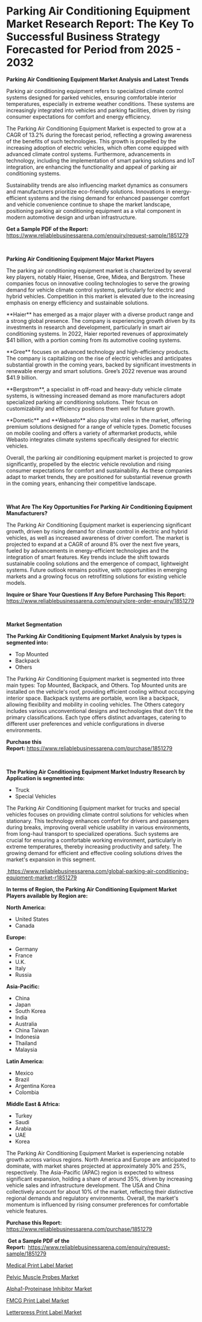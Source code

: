 <p><h1>Parking Air Conditioning Equipment Market Research Report: The Key To Successful Business Strategy Forecasted for Period from 2025 - 2032</h1></p><p><strong>Parking Air Conditioning Equipment Market Analysis and Latest Trends</strong></p>
<p><p>Parking air conditioning equipment refers to specialized climate control systems designed for parked vehicles, ensuring comfortable interior temperatures, especially in extreme weather conditions. These systems are increasingly integrated into vehicles and parking facilities, driven by rising consumer expectations for comfort and energy efficiency. </p><p>The Parking Air Conditioning Equipment Market is expected to grow at a CAGR of 13.2% during the forecast period, reflecting a growing awareness of the benefits of such technologies. This growth is propelled by the increasing adoption of electric vehicles, which often come equipped with advanced climate control systems. Furthermore, advancements in technology, including the implementation of smart parking solutions and IoT integration, are enhancing the functionality and appeal of parking air conditioning systems. </p><p>Sustainability trends are also influencing market dynamics as consumers and manufacturers prioritize eco-friendly solutions. Innovations in energy-efficient systems and the rising demand for enhanced passenger comfort and vehicle convenience continue to shape the market landscape, positioning parking air conditioning equipment as a vital component in modern automotive design and urban infrastructure.</p></p>
<p><strong>Get a Sample PDF of the Report:&nbsp;</strong> <a href="https://www.reliablebusinessarena.com/enquiry/request-sample/1851279?utm_campaign=1943&utm_medium=2&utm_source=Github&utm_content=ia&utm_term=07012025&utm_id=parking-air-conditioning-equipment">https://www.reliablebusinessarena.com/enquiry/request-sample/1851279</a></p>
<p>&nbsp;</p>
<p><strong>Parking Air Conditioning Equipment Major Market Players</strong></p>
<p><p>The parking air conditioning equipment market is characterized by several key players, notably Haier, Hisense, Gree, Midea, and Bergstrom. These companies focus on innovative cooling technologies to serve the growing demand for vehicle climate control systems, particularly for electric and hybrid vehicles. Competition in this market is elevated due to the increasing emphasis on energy efficiency and sustainable solutions.</p><p>**Haier** has emerged as a major player with a diverse product range and a strong global presence. The company is experiencing growth driven by its investments in research and development, particularly in smart air conditioning systems. In 2022, Haier reported revenues of approximately $41 billion, with a portion coming from its automotive cooling systems.</p><p>**Gree** focuses on advanced technology and high-efficiency products. The company is capitalizing on the rise of electric vehicles and anticipates substantial growth in the coming years, backed by significant investments in renewable energy and smart solutions. Gree’s 2022 revenue was around $41.9 billion.</p><p>**Bergstrom**, a specialist in off-road and heavy-duty vehicle climate systems, is witnessing increased demand as more manufacturers adopt specialized parking air conditioning solutions. Their focus on customizability and efficiency positions them well for future growth.</p><p>**Dometic** and **Webasto** also play vital roles in the market, offering premium solutions designed for a range of vehicle types. Dometic focuses on mobile cooling and offers a variety of aftermarket products, while Webasto integrates climate systems specifically designed for electric vehicles.</p><p>Overall, the parking air conditioning equipment market is projected to grow significantly, propelled by the electric vehicle revolution and rising consumer expectations for comfort and sustainability. As these companies adapt to market trends, they are positioned for substantial revenue growth in the coming years, enhancing their competitive landscape.</p></p>
<p>&nbsp;</p>
<p><strong>What Are The Key Opportunities For Parking Air Conditioning Equipment Manufacturers?</strong></p>
<p><p>The Parking Air Conditioning Equipment market is experiencing significant growth, driven by rising demand for climate control in electric and hybrid vehicles, as well as increased awareness of driver comfort. The market is projected to expand at a CAGR of around 8% over the next five years, fueled by advancements in energy-efficient technologies and the integration of smart features. Key trends include the shift towards sustainable cooling solutions and the emergence of compact, lightweight systems. Future outlook remains positive, with opportunities in emerging markets and a growing focus on retrofitting solutions for existing vehicle models.</p></p>
<p><strong>Inquire or Share Your Questions If Any Before Purchasing This Report:</strong> <a href="https://www.reliablebusinessarena.com/enquiry/pre-order-enquiry/1851279?utm_campaign=1943&utm_medium=2&utm_source=Github&utm_content=ia&utm_term=07012025&utm_id=parking-air-conditioning-equipment">https://www.reliablebusinessarena.com/enquiry/pre-order-enquiry/1851279</a></p>
<p>&nbsp;</p>
<p><strong>Market Segmentation</strong></p>
<p><strong>The Parking Air Conditioning Equipment Market Analysis by types is segmented into:</strong></p>
<p><ul><li>Top Mounted</li><li>Backpack</li><li>Others</li></ul></p>
<p><p>The Parking Air Conditioning Equipment market is segmented into three main types: Top Mounted, Backpack, and Others. Top Mounted units are installed on the vehicle's roof, providing efficient cooling without occupying interior space. Backpack systems are portable, worn like a backpack, allowing flexibility and mobility in cooling vehicles. The Others category includes various unconventional designs and technologies that don't fit the primary classifications. Each type offers distinct advantages, catering to different user preferences and vehicle configurations in diverse environments.</p></p>
<p><strong>Purchase this Report:&nbsp;</strong><a href="https://www.reliablebusinessarena.com/purchase/1851279?utm_campaign=1943&utm_medium=2&utm_source=Github&utm_content=ia&utm_term=07012025&utm_id=parking-air-conditioning-equipment">https://www.reliablebusinessarena.com/purchase/1851279</a></p>
<p>&nbsp;</p>
<p><strong>The Parking Air Conditioning Equipment Market Industry Research by Application is segmented into:</strong></p>
<p><ul><li>Truck</li><li>Special Vehicles</li></ul></p>
<p><p>The Parking Air Conditioning Equipment market for trucks and special vehicles focuses on providing climate control solutions for vehicles when stationary. This technology enhances comfort for drivers and passengers during breaks, improving overall vehicle usability in various environments, from long-haul transport to specialized operations. Such systems are crucial for ensuring a comfortable working environment, particularly in extreme temperatures, thereby increasing productivity and safety. The growing demand for efficient and effective cooling solutions drives the market's expansion in this segment.</p></p>
<p><a href="https://www.reliablebusinessarena.com/global-parking-air-conditioning-equipment-market-r1851279?utm_campaign=1943&utm_medium=2&utm_source=Github&utm_content=ia&utm_term=07012025&utm_id=parking-air-conditioning-equipment">&nbsp;https://www.reliablebusinessarena.com/global-parking-air-conditioning-equipment-market-r1851279</a></p>
<p><strong>In terms of Region, the Parking Air Conditioning Equipment Market Players available by Region are:</strong></p>
<p>
    <p> <strong> North America: </strong>
        <ul>
            <li>United States</li>
            <li>Canada</li>
        </ul>
        </p> 
    <p> <strong> Europe: </strong>
        <ul>
            <li>Germany</li>
            <li>France</li>
            <li>U.K.</li>
            <li>Italy</li>
            <li>Russia</li>
        </ul>
        </p> 
    <p> <strong> Asia-Pacific: </strong>
        <ul>
            <li>China</li>
            <li>Japan</li>
            <li>South Korea</li>
            <li>India</li>
            <li>Australia</li>
            <li>China Taiwan</li>
            <li>Indonesia</li>
            <li>Thailand</li>
            <li>Malaysia</li>
        </ul>
        </p> 
    <p> <strong> Latin America: </strong>
        <ul>
            <li>Mexico</li>
            <li>Brazil</li>
            <li>Argentina Korea</li>
            <li>Colombia</li>
        </ul>
        </p> 
    <p> <strong> Middle East & Africa: </strong>
        <ul>
            <li>Turkey</li>
            <li>Saudi</li>
            <li>Arabia</li>
            <li>UAE</li>
            <li>Korea</li>
        </ul>
    </p>
    </p>
<p><p>The Parking Air Conditioning Equipment Market is experiencing notable growth across various regions. North America and Europe are anticipated to dominate, with market shares projected at approximately 30% and 25%, respectively. The Asia-Pacific (APAC) region is expected to witness significant expansion, holding a share of around 35%, driven by increasing vehicle sales and infrastructure development. The USA and China collectively account for about 10% of the market, reflecting their distinctive regional demands and regulatory environments. Overall, the market's momentum is influenced by rising consumer preferences for comfortable vehicle features.</p></p>
<p><strong>Purchase this Report: </strong><a href="https://www.reliablebusinessarena.com/purchase/1851279?utm_campaign=1943&utm_medium=2&utm_source=Github&utm_content=ia&utm_term=07012025&utm_id=parking-air-conditioning-equipment">https://www.reliablebusinessarena.com/purchase/1851279</a></p>
<p>&nbsp;<strong>Get a Sample PDF of the Report:&nbsp;&nbsp;</strong><a href="https://www.reliablebusinessarena.com/enquiry/request-sample/1851279?utm_campaign=1943&utm_medium=2&utm_source=Github&utm_content=ia&utm_term=07012025&utm_id=parking-air-conditioning-equipment">https://www.reliablebusinessarena.com/enquiry/request-sample/1851279</a></p>
<p><strong></strong></p>
<p><p><a href="https://www.linkedin.com/pulse/medical-print-label-market-analysis-industry-share-trends-revenue-drqif?utm_campaign=1943&utm_medium=2&utm_source=Github&utm_content=ia&utm_term=07012025&utm_id=parking-air-conditioning-equipment">Medical Print Label Market</a></p><p><a href="https://www.linkedin.com/pulse/comprehensive-study-pelvic-muscle-probes-market-share-l1ecf?utm_campaign=1943&utm_medium=2&utm_source=Github&utm_content=ia&utm_term=07012025&utm_id=parking-air-conditioning-equipment">Pelvic Muscle Probes Market</a></p><p><a href="https://www.linkedin.com/pulse/alpha1-proteinase-inhibitor-market-study-examiningthe-pwrpf?utm_campaign=1943&utm_medium=2&utm_source=Github&utm_content=ia&utm_term=07012025&utm_id=parking-air-conditioning-equipment">Alpha1-Proteinase Inhibitor Market</a></p><p><a href="https://www.linkedin.com/pulse/overview-fmcg-print-labelmarket-industryshowing-growth-tofxf?utm_campaign=1943&utm_medium=2&utm_source=Github&utm_content=ia&utm_term=07012025&utm_id=parking-air-conditioning-equipment">FMCG Print Label Market</a></p><p><a href="https://www.linkedin.com/pulse/letterpress-print-label-market-size-trends-83-growth-forecast-vyjkf?utm_campaign=1943&utm_medium=2&utm_source=Github&utm_content=ia&utm_term=07012025&utm_id=parking-air-conditioning-equipment">Letterpress Print Label Market</a></p></p>